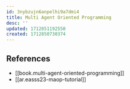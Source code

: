 ```yaml
---
id: 3nybzujn6anpelhi9a7dmi4
title: Multi Agent Oriented Programming
desc: ''
updated: 1712851192550
created: 1712850730374
---
```


## References

- [[book.multi-agent-oriented-programming]]
- [[ar.easss23-maop-tutorial]]